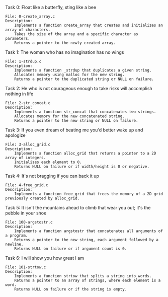 Task 0: Float like a butterfly, sting like a bee

    File: 0-create_array.c
    Description:
        Implements a function create_array that creates and initializes an array of characters.
        Takes the size of the array and a specific character as parameters.
        Returns a pointer to the newly created array.

Task 1: The woman who has no imagination has no wings

    File: 1-strdup.c
    Description:
        Implements a function _strdup that duplicates a given string.
        Allocates memory using malloc for the new string.
        Returns a pointer to the duplicated string or NULL on failure.

Task 2: He who is not courageous enough to take risks will accomplish nothing in life

    File: 2-str_concat.c
    Description:
        Implements a function str_concat that concatenates two strings.
        Allocates memory for the new concatenated string.
        Returns a pointer to the new string or NULL on failure.

Task 3: If you even dream of beating me you'd better wake up and apologize

    File: 3-alloc_grid.c
    Description:
        Implements a function alloc_grid that returns a pointer to a 2D array of integers.
        Initializes each element to 0.
        Returns NULL on failure or if width/height is 0 or negative.

Task 4: It's not bragging if you can back it up

    File: 4-free_grid.c
    Description:
        Implements a function free_grid that frees the memory of a 2D grid previously created by alloc_grid.

Task 5: It isn't the mountains ahead to climb that wear you out; it's the pebble in your shoe

    File: 100-argstostr.c
    Description:
        Implements a function argstostr that concatenates all arguments of a program.
        Returns a pointer to the new string, each argument followed by a newline.
        Returns NULL on failure or if argument count is 0.

Task 6: I will show you how great I am

    File: 101-strtow.c
    Description:
        Implements a function strtow that splits a string into words.
        Returns a pointer to an array of strings, where each element is a word.
        Returns NULL on failure or if the string is empty.
